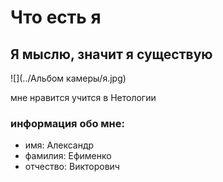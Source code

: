 # Что есть я

## Я мыслю, значит я существую

![](../Альбом камеры/я.jpg)

мне нравится учится в Нетологии
### информация обо мне:
* имя: Александр
* фамилия: Ефименко
* отчество: Викторович